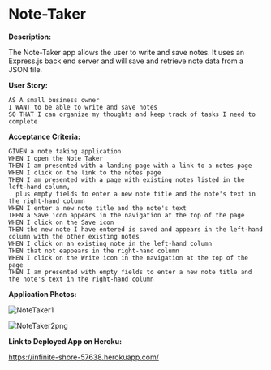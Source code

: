 # Note-Taker

**Description:**

The Note-Taker app allows the user to write and save notes. It uses an Express.js back end server and will save and retrieve note data from a JSON file.

**User Story:**
```
AS A small business owner
I WANT to be able to write and save notes
SO THAT I can organize my thoughts and keep track of tasks I need to complete
```
**Acceptance Criteria:**
```
GIVEN a note taking application
WHEN I open the Note Taker
THEN I am presented with a landing page with a link to a notes page
WHEN I click on the link to the notes page
THEN I am presented with a page with existing notes listed in the left-hand column, 
  plus empty fields to enter a new note title and the note's text in the right-hand column
WHEN I enter a new note title and the note's text
THEN a Save icon appears in the navigation at the top of the page
WHEN I click on the Save icon
THEN the new note I have entered is saved and appears in the left-hand column with the other existing notes
WHEN I click on an existing note in the left-hand column
THEN that not eappears in the right-hand column
WHEN I click on the Write icon in the navigation at the top of the page
THEN I am presented with empty fields to enter a new note title and the note's text in the right-hand column
```
**Application Photos:**

![NoteTaker1](https://user-images.githubusercontent.com/85413293/142131903-21774cb5-01bf-42a7-80a5-42eab1ab388c.png)

![NoteTaker2png](https://user-images.githubusercontent.com/85413293/142131968-869f7476-9eba-489f-bc34-234db29b35a3.png)


**Link to Deployed App on Heroku:**

https://infinite-shore-57638.herokuapp.com/
